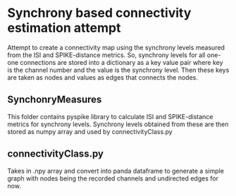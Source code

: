 # Synchrony based connectivity estimation attempt

Attempt to create a connectivity map using the synchrony levels measured from the ISI and SPIKE-distance metrics. So, synchrony levels for all one-one connections are stored into a dictionary as a key value pair where key is the channel number and the value is the synchrony level. Then these keys are taken as nodes and values as edges that connects the nodes. 

## SynchonryMeasures 
This folder contains pyspike library to calculate ISI and SPIKE-distance metrics for synchrony levels. Synchrony levels obtained from these are then stored as numpy array and used by connectivityClass.py

## connectivityClass.py
Takes in .npy array and convert into panda dataframe to generate a simple graph with nodes being the recorded channels and undirected edges for now.


 	
